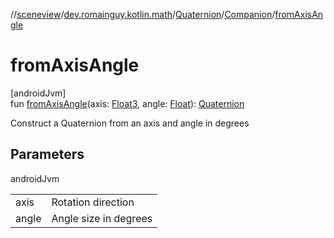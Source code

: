 //[sceneview](../../../../index.md)/[dev.romainguy.kotlin.math](../../index.md)/[Quaternion](../index.md)/[Companion](index.md)/[fromAxisAngle](from-axis-angle.md)

# fromAxisAngle

[androidJvm]\
fun [fromAxisAngle](from-axis-angle.md)(axis: [Float3](../../-float3/index.md), angle: [Float](https://kotlinlang.org/api/latest/jvm/stdlib/kotlin/-float/index.html)): [Quaternion](../index.md)

Construct a Quaternion from an axis and angle in degrees

## Parameters

androidJvm

| | |
|---|---|
| axis | Rotation direction |
| angle | Angle size in degrees |

